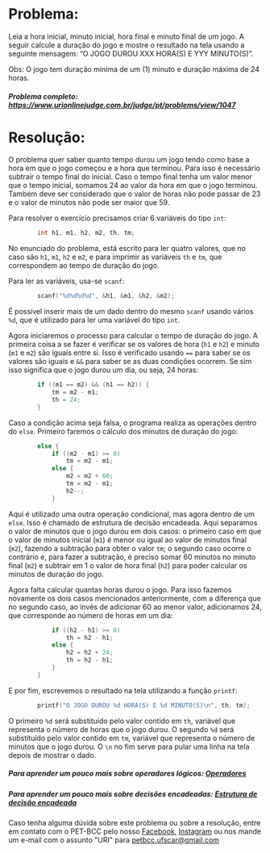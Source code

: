 # Problema:

Leia a hora inicial, minuto inicial, hora final e minuto final de um jogo. A seguir calcule a duração do jogo e mostre o resultado na tela usando a seguinte mensagem: “O JOGO DUROU XXX HORA(S) E YYY MINUTO(S)”.

Obs: O jogo tem duração mínima de um (1) minuto e duração máxima de 24 horas.

##### Problema completo: https://www.urionlinejudge.com.br/judge/pt/problems/view/1047

# Resolução:

O problema quer saber quanto tempo durou um jogo tendo como base a hora em que o jogo começou e a hora que terminou. Para isso é necessário subtrair o tempo final do inicial. Caso o tempo final tenha um valor menor que o tempo inicial, somamos 24 ao valor da hora em que o jogo terminou. Também deve ser considerado que o valor de horas não pode passar de 23 e o valor de minutos não pode ser maior que 59.

Para resolver o exercício precisamos criar 6 variáveis do tipo `int`:
```c
        int h1, m1, h2, m2, th, tm;
```
No enunciado do problema, está escrito para ler quatro valores, que no caso são `h1`, `m1`, `h2` e `m2`, e para imprimir as variáveis `th` e `tm`, que correspondem ao tempo de duração do jogo.

Para ler as variáveis, usa-se `scanf`:
```c	
        scanf("%d%d%d%d", &h1, &m1, &h2, &m2);
```
É possível inserir mais de um dado dentro do mesmo `scanf` usando vários `%d`, que é utilizado para ler uma variável do tipo `int`.

Agora iniciaremos o processo para calcular o tempo de duração do jogo. A primeira coisa a se fazer é verificar se os valores de hora (`h1` e `h2`) e minuto (`m1` e `m2`) são iguais entre si. Isso é verificado usando `==` para saber se os valores são iguais e `&&` para saber se as duas condições ocorrem. Se sim isso significa que o jogo durou um dia, ou seja, 24 horas:
```c
        if ((m1 == m2) && (h1 == h2)) {
            tm = m2 - m1;
            th = 24;
        }
```

Caso a condição acima seja falsa, o programa realiza as operações dentro do `else`. Primeiro faremos o cálculo dos minutos de duração do jogo:
```c
        else {   
            if ((m2 - m1) >= 0)
                tm = m2 - m1;
            else {
                m2 = m2 + 60;
                tm = m2 - m1;
                h2--;
            }
```
Aqui é utilizado uma outra operação condicional, mas agora dentro de um `else`. Isso é chamado de estrutura de decisão encadeada. Aqui separamos o valor de minutos que o jogo durou em dois casos: o primeiro caso em que o valor de minutos inicial (`m1`) é menor ou igual ao valor de minutos final (`m2`), fazendo a subtração para obter o valor `tm`; o segundo caso ocorre o contrário e, para fazer a subtração, é preciso somar 60 minutos no minuto final (`m2`) e subtrair em 1 o valor de hora final (`h2`) para poder calcular os minutos de duração do jogo.

Agora falta calcular quantas horas durou o jogo. Para isso fazemos novamente os dois casos mencionados anteriormente, com a diferença que no segundo caso, ao invés de adicionar 60 ao menor valor, adicionamos 24, que corresponde ao número de horas em um dia:
```c
            if ((h2 - h1) >= 0)
                th = h2 - h1;
            else {
                h2 = h2 + 24;
                th = h2 - h1;
            }
        }
```

E por fim, escrevemos o resultado na tela utilizando a função `printf`:
```c
        printf("O JOGO DUROU %d HORA(S) E %d MINUTO(S)\n", th, tm);
```
O primeiro `%d` será substituído pelo valor contido em `th`, variável que representa o número de horas que o jogo durou. O segundo `%d` será substituído pelo valor contido em `tm`, variável que representa o número de minutos que o jogo durou. O `\n` no fim serve para pular uma linha na tela depois de mostrar o dado.

##### Para aprender um pouco mais sobre operadores lógicos: [Operadores](http://linguagemc.com.br/operadores-logicos-em-c/)
##### Para aprender um pouco mais sobre decisões encadeadas: [Estrutura de decisão encadeada](http://linguagemc.com.br/estruturas-de-decisao-encadeadas-if-else-if-else/)

Caso tenha alguma dúvida sobre este problema ou sobre a resolução, entre em contato com o PET-BCC pelo nosso
[Facebook](https://www.facebook.com/petbcc/),
[Instagram](https://www.instagram.com/petbcc.ufscar/)
ou nos mande um e-mail com o assunto "URI" para  petbcc.ufscar@gmail.com
